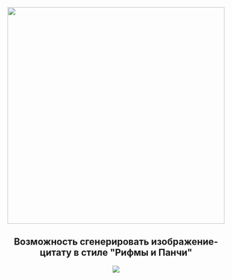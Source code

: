 <div id="header" align="center">
  <img src="https://sun9-2.userapi.com/impg/UWahVjvhs4xS-JLlXLsfNZDW6K0sKVwFPfclsw/WWbAo7CA2B8.jpg?size=1280x1280&quality=96&sign=1743fcc5400245a070c78f11f2d5e4ca&type=album" width="500"/>
  <h2>Возможность сгенерировать изображение-цитату в стиле "Рифмы и Панчи"</h2>
</div>
<div id="footer" align="center">
  <a href="https://maxhack1337.github.io/RhymesGen/">
  <img src="https://img.shields.io/badge/%D0%A1%D0%B3%D0%B5%D0%BD%D0%B5%D1%80%D0%B8%D1%80%D0%BE%D0%B2%D0%B0%D1%82%D1%8C%20%D0%BA%D0%B0%D1%80%D1%82%D0%B8%D0%BD%D0%BA%D1%83-blue?style=for-the-badge"/>
  </a>
</div>

